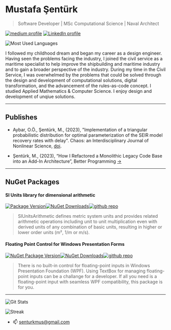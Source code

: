 # Mustafa Şentürk
> Software Developer | MSc Computational Science | Naval Architect

[![medium profile](https://img.shields.io/badge/medium-black?logo=medium)](https://medium.com/@senturkmus)  [![LinkedIn profile](https://img.shields.io/badge/LinkedIn-0A66C2?logo=linkedin)](https://www.linkedin.com/in/mustafa-senturk-ub9901/)

![Most Used Languages](https://github-readme-stats.vercel.app/api/top-langs/?username=kzlsahin&hide=scss,css,javascript,html&layout=compact&theme=darcula)

I followed my childhood dream and began my career as a design engineer. Having seen the problems facing the industry, I joined the civil service as a maritime specialist to help improve the shipbuilding and maritime industry and to gain a broader perspective of the industry. During my time in the Civil Service, I was overwhelmed by the problems that could be solved through the design and development of computational solutions, digital transformation, and the advancement of the rules-as-code concept. I studied Applied Mathematics & Computer Science. I enjoy design and development of unqiue solutions.

___
## Publishes

* Aybar, O.Ö., Şentürk, M., (2023), "Implementation of a triangular probabilistic distribution for optimal parameterization of the SEIR model recovery rates with delay". Chaos: an Interdisciplinary Journal of Nonlinear Science, [doi](https://doi.org/10.1063/5.0164226).

* Şentürk, M., (2023), “How I Refactored a Monolithic Legacy Code Base into an Add-In Architecture”, Better Programming [->](https://bit.ly/3Pk0yk8)

____
## NuGet Packages

#### SI Units library for dimensional arithmetic
[![Package Version](https://img.shields.io/nuget/v/SIUnitsArithmetic?label=Latest%20Version)](https://www.nuget.org/packages/SIUnitsArithmetic/)[![NuGet Downloads](https://img.shields.io/nuget/dt/SIUnitsArithmetic)](https://www.nuget.org/packages/SIUnitsArithmetic/)[![github repo](https://img.shields.io/badge/github_repo-8A2BE2)](https://github.com/kzlsahin/SiUnitsArithmetic)

> SIUnitsArithmetic defines metric system units and provides related arithmetic operations including unit to unit multiplication even with derived units of any combination of basic units, resulting in higher or lower order units (m², 1/m or m/s).

#### Floating Point Control for Windows Presentation Forms
[![NuGet Package Version](https://img.shields.io/nuget/v/FloatingPointControl?label=Latest%20Version)](https://www.nuget.org/packages/FloatingPointControl/)[![NuGet Downloads](https://img.shields.io/nuget/dt/FloatingPointControl)](https://www.nuget.org/packages/FloatingPointControl/)[![github repo](https://img.shields.io/badge/github_repo-8A2BE2)](https://github.com/kzlsahin/floating-point-controls)

> There is no built-in control for floating-point inputs in Windows Presentation Foundation (WPF). Using TextBox for managing floating-point inputs can be a challange for a developer. If all you need is a floating-point input with seamless WPF compatibility, this package is for you.


_____


![Git Stats](https://github-readme-stats.vercel.app/api?username=kzlsahin&theme=darcula&show_icons=true&hide_border=true&count_private=true)

![Streak](https://github-readme-streak-stats.herokuapp.com/?user=kzlsahin&theme=darcula&hide_border=true)



- 📫 senturkmus@gmail.com

<!---
kzlsahin/kzlsahin is a ✨ special ✨ repository because its `README.md` (this file) appears on your GitHub profile.
You can click the Preview link to take a look at your changes.
--->
